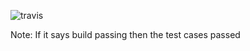![travis](https://travis-ci.com/ckanich-classrooms/final-project-dumb-students-1.svg?token=8kz9wnqk6zRFhTLzr3Yx&branch=master)

Note: If it says build passing then the test cases passed
